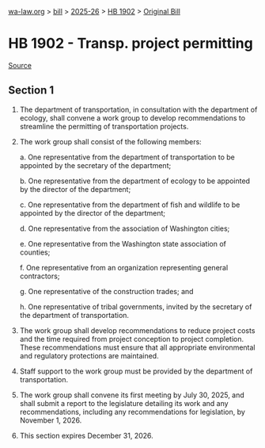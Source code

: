 [wa-law.org](/) > [bill](/bill/) > [2025-26](/bill/2025-26/) > [HB 1902](/bill/2025-26/hb/1902/) > [Original Bill](/bill/2025-26/hb/1902/1/)

# HB 1902 - Transp. project permitting

[Source](http://lawfilesext.leg.wa.gov/biennium/2025-26/Pdf/Bills/House%20Bills/1902.pdf)

## Section 1
1. The department of transportation, in consultation with the department of ecology, shall convene a work group to develop recommendations to streamline the permitting of transportation projects.

2. The work group shall consist of the following members:

    a. One representative from the department of transportation to be appointed by the secretary of the department;

    b. One representative from the department of ecology to be appointed by the director of the department;

    c. One representative from the department of fish and wildlife to be appointed by the director of the department;

    d. One representative from the association of Washington cities;

    e. One representative from the Washington state association of counties;

    f. One representative from an organization representing general contractors;

    g. One representative of the construction trades; and

    h. One representative of tribal governments, invited by the secretary of the department of transportation.

3. The work group shall develop recommendations to reduce project costs and the time required from project conception to project completion. These recommendations must ensure that all appropriate environmental and regulatory protections are maintained.

4. Staff support to the work group must be provided by the department of transportation.

5. The work group shall convene its first meeting by July 30, 2025, and shall submit a report to the legislature detailing its work and any recommendations, including any recommendations for legislation, by November 1, 2026.

6. This section expires December 31, 2026.
